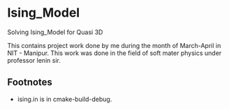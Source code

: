 # Ising_Model
Solving Ising_Model for Quasi 3D

This contains project work done by me during the month of March-April in NIT - Manipur. This work was done in the field of soft mater physics under professor lenin sir.

## Footnotes

* ising.in is in cmake-build-debug.
